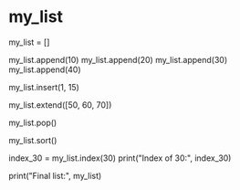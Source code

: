 # my_list
my_list = []

my_list.append(10)
my_list.append(20)
my_list.append(30)
my_list.append(40)


my_list.insert(1, 15)

my_list.extend([50, 60, 70])

my_list.pop()

my_list.sort()

index_30 = my_list.index(30)
print("Index of 30:", index_30)


print("Final list:", my_list)
